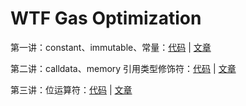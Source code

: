 # WTF Gas Optimization

第一讲：constant、immutable、常量：[代码](https://github.com/WTFAcademy/WTF-gas-optimization/blob/main/01_Constant/Constant.sol) | [文章](https://github.com/WTFAcademy/WTF-gas-optimization/blob/main/01_Constant/readme.md)

第二讲：calldata、memory 引用类型修饰符：[代码](https://github.com/WTFAcademy/WTF-gas-optimization/blob/main/02_calldataAndMemory/CalldataAndMemory.sol) | [文章](https://github.com/WTFAcademy/WTF-gas-optimization/tree/main/02_calldataAndMemory/readme.md)

第三讲：位运算符：[代码](https://github.com/WTFAcademy/WTF-gas-optimization/blob/main/03_Bitmap/Bitmap.sol) | [文章](https://github.com/WTFAcademy/WTF-gas-optimization/blob/main/03_Bitmap/readme.md)